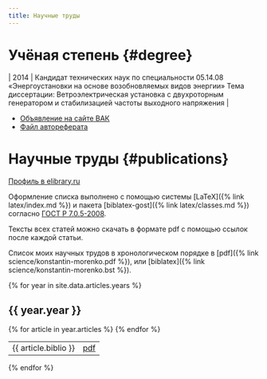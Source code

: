 ```yaml
---
title: Научные труды
---
```


# Учёная степень {#degree}

| 2014 | Кандидат технических наук по специальности 05.14.08 «Энергоустановки на основе возобновляемых видов энергии»  Тема диссертации: Ветроэлектрическая установка с двухроторным генератором и стабилизацией частоты выходного напряжения |

- [Объявление на сайте ВАК](http://vak.ed.gov.ru/dis-details?xPARAM=165203)
- [Файл автореферата](http://vak.ed.gov.ru/az/server/php/filer.php?table=att_case&fld=autoref&key[]=165203)

# Научные труды {#publications}

[Профиль в elibrary.ru](http://elibrary.ru/author_items.asp?authorid=705280)

Оформление списка выполнено с помощью
системы [LaTeX]({% link latex/index.md %}) и пакета
[biblatex-gost]({% link latex/classes.md %}) согласно
[ГОСТ Р 7.0.5-2008](https://ru.wikisource.org/wiki/ГОСТ_Р_7.0.5-2008).

Тексты всех статей можно скачать в формате pdf с помощью ссылок после
каждой статьи.

Список моих научных трудов в хронологическом порядке в
[pdf]({% link science/konstantin-morenko.pdf %}), или
[biblatex]({% link science/konstantin-morenko.bst %}).


{% for year in site.data.articles.years %}
  <h2>{{ year.year }}</h2>

  <table>
  {% for article in year.articles %}
  <tr><td> {{ article.biblio }} </td><td><a href="{{ article.file }}">pdf</a></td></tr>
  {% endfor %}
  </table>

{% endfor %}
